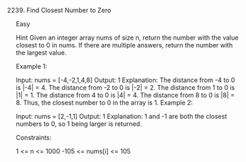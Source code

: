2239. Find Closest Number to Zero

Easy

Hint
Given an integer array nums of size n, return the number with the value closest to 0 in nums. If there are multiple answers, return the number with the largest value.

 

Example 1:

Input: nums = [-4,-2,1,4,8]
Output: 1
Explanation:
The distance from -4 to 0 is |-4| = 4.
The distance from -2 to 0 is |-2| = 2.
The distance from 1 to 0 is |1| = 1.
The distance from 4 to 0 is |4| = 4.
The distance from 8 to 0 is |8| = 8.
Thus, the closest number to 0 in the array is 1.
Example 2:

Input: nums = [2,-1,1]
Output: 1
Explanation: 1 and -1 are both the closest numbers to 0, so 1 being larger is returned.
 

Constraints:

1 <= n <= 1000
-105 <= nums[i] <= 105